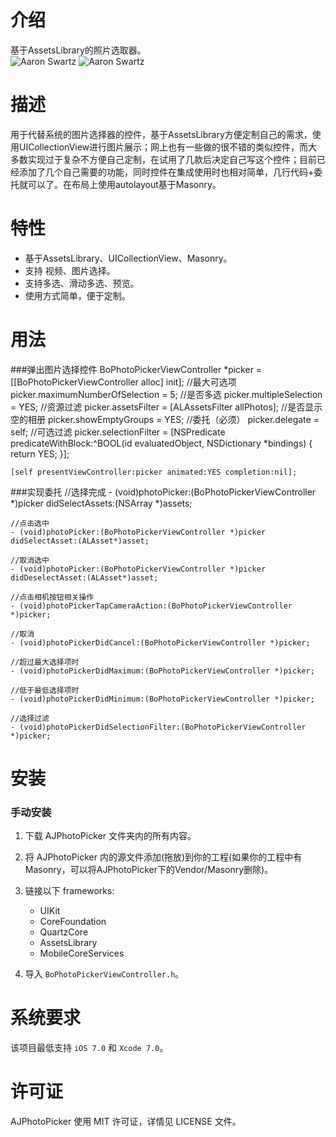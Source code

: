 
介绍
==============
基于AssetsLibrary的照片选取器。<br/>
![Aaron Swartz](https://github.com/alienjun/PhotoPicker/blob/master/Screenshots/111.gif)
![Aaron Swartz](https://github.com/alienjun/PhotoPicker/blob/master/Screenshots/222.gif)

描述
==============
用于代替系统的图片选择器的控件，基于AssetsLibrary方便定制自己的需求，使用UICollectionView进行图片展示；网上也有一些做的很不错的类似控件，而大多数实现过于复杂不方便自己定制，在试用了几款后决定自己写这个控件；目前已经添加了几个自己需要的功能，同时控件在集成使用时也相对简单，几行代码+委托就可以了。在布局上使用autolayout基于Masonry。


特性
==============
- 基于AssetsLibrary、UICollectionView、Masonry。
- 支持 视频、图片选择。
- 支持多选、滑动多选、预览。
- 使用方式简单，便于定制。



用法
==============
###弹出图片选择控件
    BoPhotoPickerViewController *picker = [[BoPhotoPickerViewController alloc] init];
    //最大可选项
    picker.maximumNumberOfSelection = 5;
    //是否多选
    picker.multipleSelection = YES;
    //资源过滤
    picker.assetsFilter = [ALAssetsFilter allPhotos];
    //是否显示空的相册
    picker.showEmptyGroups = YES;
    //委托（必须）
    picker.delegate = self;
    //可选过滤
    picker.selectionFilter = [NSPredicate predicateWithBlock:^BOOL(id evaluatedObject, NSDictionary *bindings) {
        return YES;
    }];
    
    [self presentViewController:picker animated:YES completion:nil];


###实现委托
	//选择完成
	- (void)photoPicker:(BoPhotoPickerViewController *)picker didSelectAssets:(NSArray *)assets;
	
	//点击选中
	- (void)photoPicker:(BoPhotoPickerViewController *)picker didSelectAsset:(ALAsset*)asset;
	
	//取消选中
	- (void)photoPicker:(BoPhotoPickerViewController *)picker didDeselectAsset:(ALAsset*)asset;

	//点击相机按钮相关操作
	- (void)photoPickerTapCameraAction:(BoPhotoPickerViewController *)picker;

	//取消
	- (void)photoPickerDidCancel:(BoPhotoPickerViewController *)picker;

	//超过最大选择项时
	- (void)photoPickerDidMaximum:(BoPhotoPickerViewController *)picker;

	//低于最低选择项时
	- (void)photoPickerDidMinimum:(BoPhotoPickerViewController *)picker;

	//选择过滤
	- (void)photoPickerDidSelectionFilter:(BoPhotoPickerViewController *)picker;

安装
==============
### 手动安装

1. 下载 AJPhotoPicker 文件夹内的所有内容。
2. 将 AJPhotoPicker 内的源文件添加(拖放)到你的工程(如果你的工程中有Masonry，可以将AJPhotoPicker下的Vendor/Masonry删除)。
3. 链接以下 frameworks:
	* UIKit
	* CoreFoundation
	* QuartzCore
	* AssetsLibrary
	* MobileCoreServices
	
4. 导入 `BoPhotoPickerViewController.h`。



系统要求
==============
该项目最低支持 `iOS 7.0` 和 `Xcode 7.0`。


许可证
==============
AJPhotoPicker 使用 MIT 许可证，详情见 LICENSE 文件。



